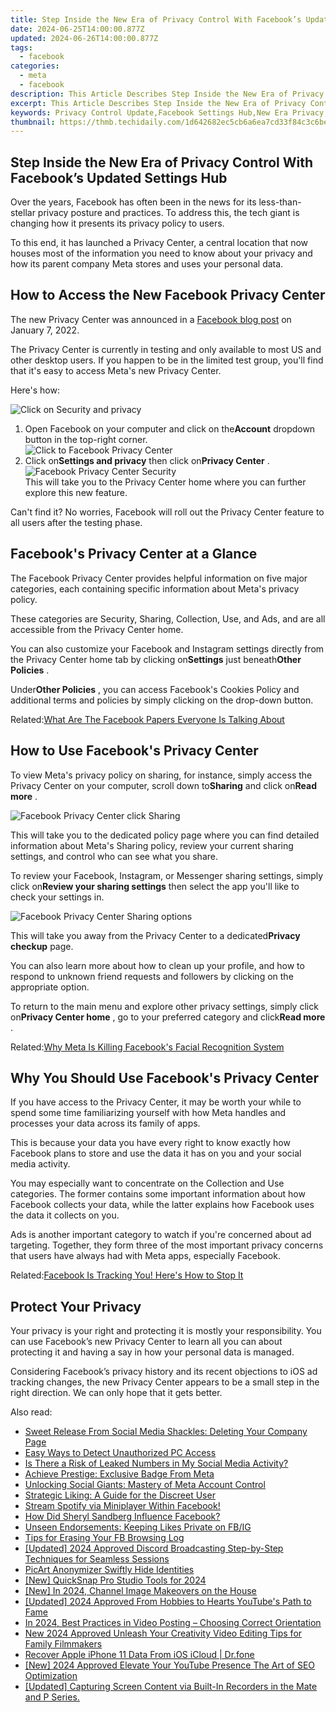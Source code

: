 ```yaml
---
title: Step Inside the New Era of Privacy Control With Facebook’s Updated Settings Hub
date: 2024-06-25T14:00:00.877Z
updated: 2024-06-26T14:00:00.877Z
tags:
  - facebook
categories:
  - meta
  - facebook
description: This Article Describes Step Inside the New Era of Privacy Control With Facebook’s Updated Settings Hub
excerpt: This Article Describes Step Inside the New Era of Privacy Control With Facebook’s Updated Settings Hub
keywords: Privacy Control Update,Facebook Settings Hub,New Era Privacy,Control Social Media,Enhanced Security,Facebook Privacy Hub,User Settings Customization
thumbnail: https://thmb.techidaily.com/1d642682ec5cb6a6ea7cd33f84c3c6bed241d468dfb7fb68a3c7508632db1da6.jpg
---
```


## Step Inside the New Era of Privacy Control With Facebook’s Updated Settings Hub

 Over the years, Facebook has often been in the news for its less-than-stellar privacy posture and practices. To address this, the tech giant is changing how it presents its privacy policy to users.

 To this end, it has launched a Privacy Center, a central location that now houses most of the information you need to know about your privacy and how its parent company Meta stores and uses your personal data.

## How to Access the New Facebook Privacy Center

 The new Privacy Center was announced in a [Facebook blog post](https://about.fb.com/news/2022/01/introducing-privacy-center/) on January 7, 2022.

 The Privacy Center is currently in testing and only available to most US and other desktop users. If you happen to be in the limited test group, you'll find that it's easy to access Meta's new Privacy Center.

Here's how:

![Click on Security and privacy](https://static1.makeuseofimages.com/wordpress/wp-content/uploads/2022/02/FB-Privacy-Center-1.png)

1. Open Facebook on your computer and click on the**Account** dropdown button in the top-right corner.  
![Click to Facebook Privacy Center](https://static1.makeuseofimages.com/wordpress/wp-content/uploads/2022/02/Facebook-Privacy-Center.png)
2. Click on**Settings and privacy** then click on**Privacy Center** .  
![Facebook Privacy Center Security](https://static1.makeuseofimages.com/wordpress/wp-content/uploads/2022/02/FB-Privacy-Center-3.png)  
 This will take you to the Privacy Center home where you can further explore this new feature.

 Can't find it? No worries, Facebook will roll out the Privacy Center feature to all users after the testing phase.

## Facebook's Privacy Center at a Glance

 The Facebook Privacy Center provides helpful information on five major categories, each containing specific information about Meta's privacy policy.

 These categories are Security, Sharing, Collection, Use, and Ads, and are all accessible from the Privacy Center home.

 You can also customize your Facebook and Instagram settings directly from the Privacy Center home tab by clicking on**Settings** just beneath**Other Policies** .

 Under**Other Policies** , you can access Facebook's Cookies Policy and additional terms and policies by simply clicking on the drop-down button.

 Related:[What Are The Facebook Papers Everyone Is Talking About](https://www.makeuseof.com/what-are-facebook-papers/)

## How to Use Facebook's Privacy Center

 To view Meta's privacy policy on sharing, for instance, simply access the Privacy Center on your computer, scroll down to**Sharing** and click on**Read more** .

![Facebook Privacy Center click Sharing](https://static1.makeuseofimages.com/wordpress/wp-content/uploads/2022/02/FB-Privacy-Center-4.png)

 This will take you to the dedicated policy page where you can find detailed information about Meta's Sharing policy, review your current sharing settings, and control who can see what you share.

 To review your Facebook, Instagram, or Messenger sharing settings, simply click on**Review your sharing settings** then select the app you'll like to check your settings in.

![Facebook Privacy Center Sharing options](https://static1.makeuseofimages.com/wordpress/wp-content/uploads/2022/02/Facebook-Privacy-Center-Sharing-settings.png)

 This will take you away from the Privacy Center to a dedicated**Privacy checkup** page.

 You can also learn more about how to clean up your profile, and how to respond to unknown friend requests and followers by clicking on the appropriate option.

 To return to the main menu and explore other privacy settings, simply click on**Privacy Center home** , go to your preferred category and click**Read more** .

 Related:[Why Meta Is Killing Facebook's Facial Recognition System](https://www.makeuseof.com/meta-killing-facebooks-facial-recognition-system/)

## Why You Should Use Facebook's Privacy Center

 If you have access to the Privacy Center, it may be worth your while to spend some time familiarizing yourself with how Meta handles and processes your data across its family of apps.

 This is because your data you have every right to know exactly how Facebook plans to store and use the data it has on you and your social media activity.

 You may especially want to concentrate on the Collection and Use categories. The former contains some important information about how Facebook collects your data, while the latter explains how Facebook uses the data it collects on you.

 Ads is another important category to watch if you're concerned about ad targeting. Together, they form three of the most important privacy concerns that users have always had with Meta apps, especially Facebook.

 Related:[Facebook Is Tracking You! Here's How to Stop It](https://www.makeuseof.com/tag/facebook-tracking-stop/)

## Protect Your Privacy

 Your privacy is your right and protecting it is mostly your responsibility. You can use Facebook’s new Privacy Center to learn all you can about protecting it and having a say in how your personal data is managed.

 Considering Facebook’s privacy history and its recent objections to iOS ad tracking changes, the new Privacy Center appears to be a small step in the right direction. We can only hope that it gets better.


<ins class="adsbygoogle"
     style="display:block"
     data-ad-format="autorelaxed"
     data-ad-client="ca-pub-7571918770474297"
     data-ad-slot="1223367746"></ins>



<ins class="adsbygoogle"
     style="display:block"
     data-ad-client="ca-pub-7571918770474297"
     data-ad-slot="8358498916"
     data-ad-format="auto"
     data-full-width-responsive="true"></ins>

<span class="atpl-alsoreadstyle">Also read:</span>
<div><ul>
<li><a href="https://facebook.techidaily.com/sweet-release-from-social-media-shackles-deleting-your-company-page/"><u>Sweet Release From Social Media Shackles: Deleting Your Company Page</u></a></li>
<li><a href="https://facebook.techidaily.com/easy-ways-to-detect-unauthorized-pc-access/"><u>Easy Ways to Detect Unauthorized PC Access</u></a></li>
<li><a href="https://facebook.techidaily.com/is-there-a-risk-of-leaked-numbers-in-my-social-media-activity/"><u>Is There a Risk of Leaked Numbers in My Social Media Activity?</u></a></li>
<li><a href="https://facebook.techidaily.com/achieve-prestige-exclusive-badge-from-meta/"><u>Achieve Prestige: Exclusive Badge From Meta</u></a></li>
<li><a href="https://facebook.techidaily.com/unlocking-social-giants-mastery-of-meta-account-control/"><u>Unlocking Social Giants: Mastery of Meta Account Control</u></a></li>
<li><a href="https://facebook.techidaily.com/strategic-liking-a-guide-for-the-discreet-user/"><u>Strategic Liking: A Guide for the Discreet User</u></a></li>
<li><a href="https://facebook.techidaily.com/stream-spotify-via-miniplayer-within-facebook/"><u>Stream Spotify via Miniplayer Within Facebook!</u></a></li>
<li><a href="https://facebook.techidaily.com/how-did-sheryl-sandberg-influence-facebook/"><u>How Did Sheryl Sandberg Influence Facebook?</u></a></li>
<li><a href="https://facebook.techidaily.com/unseen-endorsements-keeping-likes-private-on-fbig/"><u>Unseen Endorsements: Keeping Likes Private on FB/IG</u></a></li>
<li><a href="https://facebook.techidaily.com/tips-for-erasing-your-fb-browsing-log/"><u>Tips for Erasing Your FB Browsing Log</u></a></li>
<li><a href="https://discord-videos.techidaily.com/updated-2024-approved-discord-broadcasting-step-by-step-techniques-for-seamless-sessions/"><u>[Updated] 2024 Approved  Discord Broadcasting  Step-by-Step Techniques for Seamless Sessions</u></a></li>
<li><a href="https://extra-resources.techidaily.com/picart-anonymizer-swiftly-hide-identities/"><u>PicArt Anonymizer  Swiftly Hide Identities</u></a></li>
<li><a href="https://remote-screen-capture.techidaily.com/new-quicksnap-pro-studio-tools-for-2024/"><u>[New] QuickSnap Pro Studio Tools for 2024</u></a></li>
<li><a href="https://facebook-video-footage.techidaily.com/new-in-2024-channel-image-makeovers-on-the-house/"><u>[New] In 2024, Channel Image Makeovers on the House</u></a></li>
<li><a href="https://eaxpv-info.techidaily.com/updated-2024-approved-from-hobbies-to-hearts-youtubes-path-to-fame/"><u>[Updated] 2024 Approved  From Hobbies to Hearts  YouTube's Path to Fame</u></a></li>
<li><a href="https://facebook-clips.techidaily.com/in-2024-best-practices-in-video-posting-choosing-correct-orientation/"><u>In 2024, Best Practices in Video Posting – Choosing Correct Orientation</u></a></li>
<li><a href="https://ai-driven-video-production.techidaily.com/new-2024-approved-unleash-your-creativity-video-editing-tips-for-family-filmmakers/"><u>New 2024 Approved Unleash Your Creativity Video Editing Tips for Family Filmmakers</u></a></li>
<li><a href="https://techidaily.com/recover-apple-iphone-11-data-from-ios-icloud-drfone-by-drfone-ios-data-recovery-ios-data-recovery/"><u>Recover Apple iPhone 11 Data From iOS iCloud | Dr.fone</u></a></li>
<li><a href="https://facebook-record-videos.techidaily.com/new-2024-approved-elevate-your-youtube-presence-the-art-of-seo-optimization/"><u>[New] 2024 Approved  Elevate Your YouTube Presence  The Art of SEO Optimization</u></a></li>
<li><a href="https://video-screen-grab.techidaily.com/1715860499283-updated-capturing-screen-content-via-built-in-recorders-in-the-mate-and-p-series/"><u>[Updated] Capturing Screen Content via Built-In Recorders in the Mate and P Series.</u></a></li>
</ul></div>
